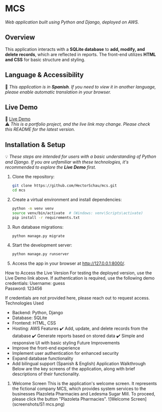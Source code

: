 # **MCS**  
_Web application built using Python and Django, deployed on AWS._

## **Overview**  
This application interacts with a **SQLite database** to **add, modify, and delete records**, which are reflected in reports. The front-end utilizes **HTML and CSS** for basic structure and styling.

## **Language & Accessibility**  
📝 *This application is in **Spanish**. If you need to view it in another language, please enable automatic translation in your browser.*

## **Live Demo**  
🔗 [Live Demo](http://51.20.74.159:8000/)  
⚠️ *This is a portfolio project, and the live link may change. Please check this README for the latest version.*

## **Installation & Setup**  
💡 *These steps are intended for users with a basic understanding of Python and Django. If you are unfamiliar with these technologies, it's recommended to explore the **Live Demo** first.*

1. Clone the repository:  
   ```bash
   git clone https://github.com/HectorSchau/mcs.git
   cd mcs
2. Create a virtual environment and install dependencies:
   ```bash
   python -m venv venv
   source venv/bin/activate  # (Windows: venv\Scripts\activate)
   pip install -r requirements.txt
3. Run database migrations:
   ```bash
   python manage.py migrate
4. Start the development server:
   ```bash
   python manage.py runserver
5. Access the app in your browser at http://127.0.0.1:8000/.

How to Access the Live Version
For testing the deployed version, use the Live Demo link above.
If authentication is required, use the following demo credentials:
Username: guess  
Password: 123456


If credentials are not provided here, please reach out to request access.
Technologies Used
- Backend: Python, Django
- Database: SQLite
- Frontend: HTML, CSS
- Hosting: AWS
Features
✔️ Add, update, and delete records from the database
✔️ Generate reports based on stored data
✔️ Simple and responsive UI with basic styling
Future Improvements
- Improve the front-end experience
- Implement user authentication for enhanced security
- Expand database functionality
- Add bilingual support (Spanish & English)
Application Walkthrough
Below are the key screens of the application, along with brief descriptions of their functionality.
1. Welcome Screen
This is the application's welcome screen. It represents the fictional company MCS, which provides system services to the businesses Plazoleta Pharmacies and Ledesma Sugar Mill. To proceed, please click the button "Plazoleta Pharmacies".
![Welcome Screen](screenshots/S1 mcs.png)
